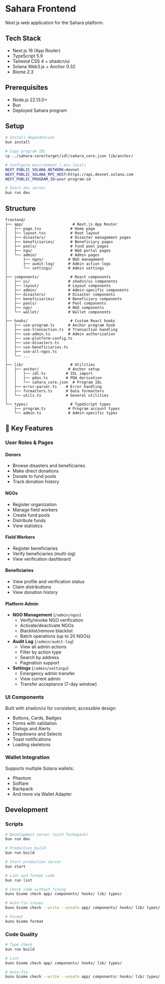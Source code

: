 # Sahara Frontend

Next.js web application for the Sahara platform.

## Tech Stack

- Next.js 16 (App Router)
- TypeScript 5.9
- Tailwind CSS 4 + shadcn/ui
- Solana Web3.js + Anchor 0.32
- Biome 2.3

## Prerequisites

- Node.js 22.13.0+
- Bun
- Deployed Sahara program

## Setup

```bash
# Install dependencies
bun install

# Copy program IDL
cp ../sahara-core/target/idl/sahara_core.json lib/anchor/

# Configure environment (.env.local)
NEXT_PUBLIC_SOLANA_NETWORK=devnet
NEXT_PUBLIC_SOLANA_RPC_HOST=https://api.devnet.solana.com
NEXT_PUBLIC_PROGRAM_ID=your-program-id

# Start dev server
bun run dev
```

## Structure

```
frontend/
├── app/                      # Next.js App Router
│   ├── page.tsx             # Home page
│   ├── layout.tsx           # Root layout
│   ├── disasters/           # Disaster management pages
│   ├── beneficiaries/       # Beneficiary pages
│   ├── pools/               # Fund pool pages
│   ├── ngo/                 # NGO portal pages
│   └── admin/               # Admin pages
│       ├── ngos/           # NGO management
│       ├── audit-log/      # Admin action logs
│       └── settings/       # Admin settings
│
├── components/              # React components
│   ├── ui/                 # shadcn/ui components
│   ├── layout/             # Layout components
│   ├── admin/              # Admin-specific components
│   ├── disasters/          # Disaster components
│   ├── beneficiaries/      # Beneficiary components
│   ├── pools/              # Pool components
│   ├── ngo/                # NGO components
│   └── wallet/             # Wallet components
│
├── hooks/                   # Custom React hooks
│   ├── use-program.ts      # Anchor program hook
│   ├── use-transaction.ts  # Transaction handling
│   ├── use-admin.ts        # Admin authorization
│   ├── use-platform-config.ts
│   ├── use-disasters.ts
│   ├── use-beneficiaries.ts
│   ├── use-all-ngos.ts
│   └── ...
│
├── lib/                     # Utilities
│   ├── anchor/             # Anchor setup
│   │   ├── idl.ts         # IDL import
│   │   ├── pdas.ts        # PDA derivation
│   │   └── sahara_core.json  # Program IDL
│   ├── error-parser.ts    # Error handling
│   ├── formatters.ts      # Data formatters
│   └── utils.ts           # General utilities
│
└── types/                   # TypeScript types
    ├── program.ts          # Program account types
    └── admin.ts            # Admin-specific types
```

## 🎨 Key Features

### User Roles & Pages

#### Donors

- Browse disasters and beneficiaries
- Make direct donations
- Donate to fund pools
- Track donation history

#### NGOs

- Register organization
- Manage field workers
- Create fund pools
- Distribute funds
- View statistics

#### Field Workers

- Register beneficiaries
- Verify beneficiaries (multi-sig)
- View verification dashboard

#### Beneficiaries

- View profile and verification status
- Claim distributions
- View donation history

#### Platform Admin

- **NGO Management** (`/admin/ngos`)
  - Verify/revoke NGO verification
  - Activate/deactivate NGOs
  - Blacklist/remove blacklist
  - Batch operations (up to 20 NGOs)
- **Audit Log** (`/admin/audit-log`)
  - View all admin actions
  - Filter by action type
  - Search by address
  - Pagination support
- **Settings** (`/admin/settings`)
  - Emergency admin transfer
  - View current admin
  - Transfer acceptance (7-day window)

### UI Components

Built with shadcn/ui for consistent, accessible design:

- Buttons, Cards, Badges
- Forms with validation
- Dialogs and Alerts
- Dropdowns and Selects
- Toast notifications
- Loading skeletons

### Wallet Integration

Supports multiple Solana wallets:

- Phantom
- Solflare
- Backpack
- And more via Wallet Adapter

## Development

### Scripts

```bash
# Development server (with Turbopack)
bun run dev

# Production build
bun run build

# Start production server
bun start

# Lint and format code
bun run lint

# Check code without fixing
bunx biome check app/ components/ hooks/ lib/ types/

# Auto-fix issues
bunx biome check --write --unsafe app/ components/ hooks/ lib/ types/

# Format
bunx biome format
```

### Code Quality

```bash
# Type check
bun run build

# Lint
bunx biome check app/ components/ hooks/ lib/ types/

# Auto-fix
bunx biome check --write --unsafe app/ components/ hooks/ lib/ types/
```
